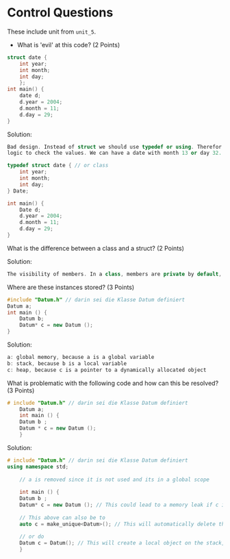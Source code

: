 # Control Questions

These include unit from `unit_5`.

- What is 'evil' at this code? (2 Points)

```c++
struct date {
    int year;
    int month;
    int day;
    };
int main() {
    date d;
    d.year = 2004;
    d.month = 11;
    d.day = 29;
}
```

Solution:

```c++
Bad design. Instead of struct we should use typedef or using. Therefor we have a type. Struct is a stupid container and we no
logic to check the values. We can have a date with month 13 or day 32. We should use a class with private members and public

typedef struct date { // or class
    int year;
    int month;
    int day;
} Date;

int main() {
    Date d;
    d.year = 2004;
    d.month = 11;
    d.day = 29;
}
```

What is the difference between a class and a struct? (2 Points)

Solution:

```c++
The visibility of members. In a class, members are private by default, while in a struct, members are public by default.
```

Where are these instances stored? (3 Points)

```c++
#include "Datum.h" // darin sei die Klasse Datum definiert
Datum a;
int main () {
    Datum b;
    Datum* c = new Datum ();
}
```

Solution:

```c++
a: global memory, because a is a global variable
b: stack, because b is a local variable
c: heap, because c is a pointer to a dynamically allocated object
```

What is problematic with the following code and how can this be resolved? (3 Points)

```c++
# include "Datum.h" // darin sei die Klasse Datum definiert
    Datum a;
    int main () {
    Datum b ;
    Datum * c = new Datum ();
    }
```

Solution:

```c++
# include "Datum.h" // darin sei die Klasse Datum definiert
using namespace std;
  
    // a is removed since it is not used and its in a global scope
    
    int main () {
    Datum b ;
    Datum* c = new Datum (); // This could lead to a memory leak if c is not deleted later.
    
    // This above can also be to
    auto c = make_unique<Datum>(); // This will automatically delete the object when it goes out of scope.
    
    // or do
    Datum c = Datum(); // This will create a local object on the stack, which will be automatically deleted when it goes out of scope.
    }
```

